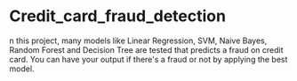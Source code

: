 # Credit_card_fraud_detection
n this project, many models like Linear Regression, SVM, Naive Bayes, Random Forest and Decision Tree are tested that predicts a fraud on credit card. You can have your output if there's a fraud or not by applying the best model.
